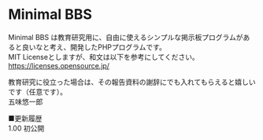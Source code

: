 # Minimal BBS
Minimal BBS は教育研究用に、自由に使えるシンプルな掲示板プログラムがあると良いなと考え、開発したPHPプログラムです。  
MIT Licenseとしますが、和文は以下を参考にしてください。  
https://licenses.opensource.jp/  

教育研究に役立った場合は、その報告資料の謝辞にでも入れてもらえると嬉しいです（任意です）。  
五味悠一郎

■更新履歴  
1.00 初公開
